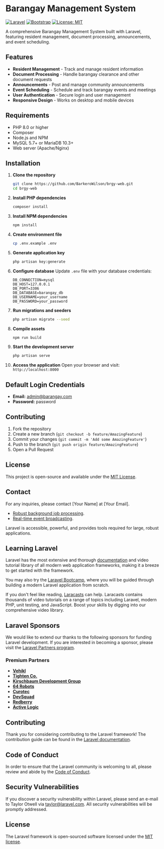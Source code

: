 # Barangay Management System

[![Laravel](https://img.shields.io/badge/Laravel-FF2D20?style=for-the-badge&logo=laravel&logoColor=white)](https://laravel.com)
[![Bootstrap](https://img.shields.io/badge/Bootstrap-563D7C?style=for-the-badge&logo=bootstrap&logoColor=white)](https://getbootstrap.com/)
[![License: MIT](https://img.shields.io/badge/License-MIT-yellow.svg?style=for-the-badge)](https://opensource.org/licenses/MIT)

A comprehensive Barangay Management System built with Laravel, featuring resident management, document processing, announcements, and event scheduling.

## Features

- **Resident Management** - Track and manage resident information
- **Document Processing** - Handle barangay clearance and other document requests
- **Announcements** - Post and manage community announcements
- **Event Scheduling** - Schedule and track barangay events and meetings
- **User Authentication** - Secure login and user management
- **Responsive Design** - Works on desktop and mobile devices

## Requirements

- PHP 8.0 or higher
- Composer
- Node.js and NPM
- MySQL 5.7+ or MariaDB 10.3+
- Web server (Apache/Nginx)

## Installation

1. **Clone the repository**
   ```bash
   git clone https://github.com/BarkeroWilson/brgy-web.git
   cd brgy-web
   ```

2. **Install PHP dependencies**
   ```bash
   composer install
   ```

3. **Install NPM dependencies**
   ```bash
   npm install
   ```

4. **Create environment file**
   ```bash
   cp .env.example .env
   ```

5. **Generate application key**
   ```bash
   php artisan key:generate
   ```

6. **Configure database**
   Update `.env` file with your database credentials:
   ```env
   DB_CONNECTION=mysql
   DB_HOST=127.0.0.1
   DB_PORT=3306
   DB_DATABASE=barangay_db
   DB_USERNAME=your_username
   DB_PASSWORD=your_password
   ```

7. **Run migrations and seeders**
   ```bash
   php artisan migrate --seed
   ```

8. **Compile assets**
   ```bash
   npm run build
   ```

9. **Start the development server**
   ```bash
   php artisan serve
   ```

10. **Access the application**
    Open your browser and visit: `http://localhost:8000`

## Default Login Credentials

- **Email:** admin@barangay.com
- **Password:** password

## Contributing

1. Fork the repository
2. Create a new branch (`git checkout -b feature/AmazingFeature`)
3. Commit your changes (`git commit -m 'Add some AmazingFeature'`)
4. Push to the branch (`git push origin feature/AmazingFeature`)
5. Open a Pull Request

## License

This project is open-source and available under the [MIT License](LICENSE).

## Contact

For any inquiries, please contact [Your Name] at [Your Email].
- [Robust background job processing](https://laravel.com/docs/queues).
- [Real-time event broadcasting](https://laravel.com/docs/broadcasting).

Laravel is accessible, powerful, and provides tools required for large, robust applications.

## Learning Laravel

Laravel has the most extensive and thorough [documentation](https://laravel.com/docs) and video tutorial library of all modern web application frameworks, making it a breeze to get started with the framework.

You may also try the [Laravel Bootcamp](https://bootcamp.laravel.com), where you will be guided through building a modern Laravel application from scratch.

If you don't feel like reading, [Laracasts](https://laracasts.com) can help. Laracasts contains thousands of video tutorials on a range of topics including Laravel, modern PHP, unit testing, and JavaScript. Boost your skills by digging into our comprehensive video library.

## Laravel Sponsors

We would like to extend our thanks to the following sponsors for funding Laravel development. If you are interested in becoming a sponsor, please visit the [Laravel Partners program](https://partners.laravel.com).

### Premium Partners

- **[Vehikl](https://vehikl.com)**
- **[Tighten Co.](https://tighten.co)**
- **[Kirschbaum Development Group](https://kirschbaumdevelopment.com)**
- **[64 Robots](https://64robots.com)**
- **[Curotec](https://www.curotec.com/services/technologies/laravel)**
- **[DevSquad](https://devsquad.com/hire-laravel-developers)**
- **[Redberry](https://redberry.international/laravel-development)**
- **[Active Logic](https://activelogic.com)**

## Contributing

Thank you for considering contributing to the Laravel framework! The contribution guide can be found in the [Laravel documentation](https://laravel.com/docs/contributions).

## Code of Conduct

In order to ensure that the Laravel community is welcoming to all, please review and abide by the [Code of Conduct](https://laravel.com/docs/contributions#code-of-conduct).

## Security Vulnerabilities

If you discover a security vulnerability within Laravel, please send an e-mail to Taylor Otwell via [taylor@laravel.com](mailto:taylor@laravel.com). All security vulnerabilities will be promptly addressed.

## License

The Laravel framework is open-sourced software licensed under the [MIT license](https://opensource.org/licenses/MIT).
